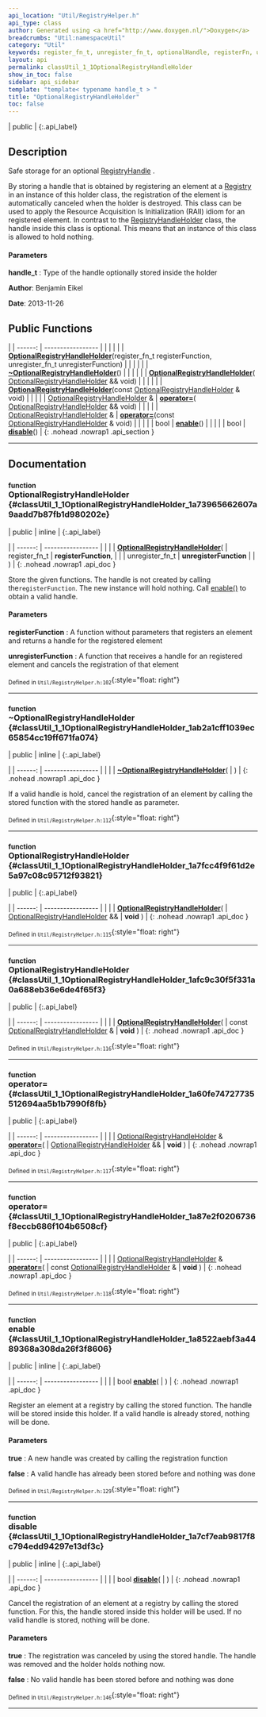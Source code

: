 ```yaml
---
api_location: "Util/RegistryHelper.h"
api_type: class
author: Generated using <a href="http://www.doxygen.nl/">Doxygen</a>
breadcrumbs: "Util:namespaceUtil"
category: "Util"
keywords: register_fn_t, unregister_fn_t, optionalHandle, registerFn, unregisterFn, OptionalRegistryHandleHolder, ~OptionalRegistryHandleHolder, OptionalRegistryHandleHolder, OptionalRegistryHandleHolder, enable, disable
layout: api
permalink: classUtil_1_1OptionalRegistryHandleHolder
show_in_toc: false
sidebar: api_sidebar
template: "template< typename handle_t > "
title: "OptionalRegistryHandleHolder"
toc: false
---
```


| public |
{:.api_label}

## Description

Safe storage for an optional [RegistryHandle](classUtil_1_1RegistryHandle) .

By storing a handle that is obtained by registering an element at a [Registry](classUtil_1_1Registry) in an instance of this holder class, the registration of the element is automatically canceled when the holder is destroyed. This class can be used to apply the Resource Acquisition Is Initialization (RAII) idiom for an registered element. In contrast to the [RegistryHandleHolder](classUtil_1_1RegistryHandleHolder) class, the handle inside this class is optional. This means that an instance of this class is allowed to hold nothing.


#### Parameters
**handle_t**
:  Type of the handle optionally stored inside the holder





**Author**: Benjamin Eikel



**Date**: 2013-11-26





## Public Functions

|
| ------: | ----------------- |
|  | |
|  | **[OptionalRegistryHandleHolder](#classUtil_1_1OptionalRegistryHandleHolder_1a73965662607a9aadd7b87fb1d980202e)**(register_fn_t registerFunction, unregister_fn_t unregisterFunction) |
|  | |
|  | **[~OptionalRegistryHandleHolder](#classUtil_1_1OptionalRegistryHandleHolder_1ab2a1cff1039ec65854cc19ff671fa074)**() |
|  | |
|  | **[OptionalRegistryHandleHolder](#classUtil_1_1OptionalRegistryHandleHolder_1a7fcc4f9f61d2e5a97c08c95712f93821)**( [OptionalRegistryHandleHolder](classUtil_1_1OptionalRegistryHandleHolder) && void) |
|  | |
|  | **[OptionalRegistryHandleHolder](#classUtil_1_1OptionalRegistryHandleHolder_1afc9c30f5f331a0a688eb36e6de4f65f3)**(const [OptionalRegistryHandleHolder](classUtil_1_1OptionalRegistryHandleHolder) & void) |
|  | |
| [OptionalRegistryHandleHolder](classUtil_1_1OptionalRegistryHandleHolder) & | **[operator=](#classUtil_1_1OptionalRegistryHandleHolder_1a60fe74727735512694aa5b1b7990f8fb)**( [OptionalRegistryHandleHolder](classUtil_1_1OptionalRegistryHandleHolder) && void) |
|  | |
| [OptionalRegistryHandleHolder](classUtil_1_1OptionalRegistryHandleHolder) & | **[operator=](#classUtil_1_1OptionalRegistryHandleHolder_1a87e2f0206736f8eccb686f104b6508cf)**(const [OptionalRegistryHandleHolder](classUtil_1_1OptionalRegistryHandleHolder) & void) |
|  | |
| bool | **[enable](#classUtil_1_1OptionalRegistryHandleHolder_1a8522aebf3a4489368a308da26f3f8606)**() |
|  | |
| bool | **[disable](#classUtil_1_1OptionalRegistryHandleHolder_1a7cf7eab9817f8c794edd94297e13df3c)**() |
{: .nohead .nowrap1 .api_section }


-------------------------------------------------------------------

## Documentation

### <small>function</small><br/> OptionalRegistryHandleHolder {#classUtil_1_1OptionalRegistryHandleHolder_1a73965662607a9aadd7b87fb1d980202e}

| public | inline |
{:.api_label}

|
| ------: | ----------------- |
|  |
|  **[OptionalRegistryHandleHolder](#classUtil_1_1OptionalRegistryHandleHolder_1a73965662607a9aadd7b87fb1d980202e)**( | register_fn_t | **registerFunction**, |
| | unregister_fn_t | **unregisterFunction** |
|   ) |
{: .nohead .nowrap1 .api_doc }



Store the given functions. The handle is not created by calling the`registerFunction`. The new instance will hold nothing. Call [enable()](classUtil_1_1OptionalRegistryHandleHolder#classUtil_1_1OptionalRegistryHandleHolder_1a8522aebf3a4489368a308da26f3f8606) to obtain a valid handle.


#### Parameters
**registerFunction**
:  A function without parameters that registers an element and returns a handle for the registered element



**unregisterFunction**
:  A function that receives a handle for an registered element and cancels the registration of that element







<sub>Defined in `Util/RegistryHelper.h:102`</sub>{:style="float: right"}

-------------------------------------------------------------------

### <small>function</small><br/> ~OptionalRegistryHandleHolder {#classUtil_1_1OptionalRegistryHandleHolder_1ab2a1cff1039ec65854cc19ff671fa074}

| public | inline |
{:.api_label}

|
| ------: | ----------------- |
|  |
|  **[~OptionalRegistryHandleHolder](#classUtil_1_1OptionalRegistryHandleHolder_1ab2a1cff1039ec65854cc19ff671fa074)**( |  ) |
{: .nohead .nowrap1 .api_doc }



If a valid handle is hold, cancel the registration of an element by calling the stored function with the stored handle as parameter.



<sub>Defined in `Util/RegistryHelper.h:112`</sub>{:style="float: right"}

-------------------------------------------------------------------

### <small>function</small><br/> OptionalRegistryHandleHolder {#classUtil_1_1OptionalRegistryHandleHolder_1a7fcc4f9f61d2e5a97c08c95712f93821}

| public |
{:.api_label}

|
| ------: | ----------------- |
|  |
|  **[OptionalRegistryHandleHolder](#classUtil_1_1OptionalRegistryHandleHolder_1a7fcc4f9f61d2e5a97c08c95712f93821)**( |  [OptionalRegistryHandleHolder](classUtil_1_1OptionalRegistryHandleHolder) && | **void** ) |
{: .nohead .nowrap1 .api_doc }





<sub>Defined in `Util/RegistryHelper.h:115`</sub>{:style="float: right"}

-------------------------------------------------------------------

### <small>function</small><br/> OptionalRegistryHandleHolder {#classUtil_1_1OptionalRegistryHandleHolder_1afc9c30f5f331a0a688eb36e6de4f65f3}

| public |
{:.api_label}

|
| ------: | ----------------- |
|  |
|  **[OptionalRegistryHandleHolder](#classUtil_1_1OptionalRegistryHandleHolder_1afc9c30f5f331a0a688eb36e6de4f65f3)**( | const [OptionalRegistryHandleHolder](classUtil_1_1OptionalRegistryHandleHolder) & | **void** ) |
{: .nohead .nowrap1 .api_doc }





<sub>Defined in `Util/RegistryHelper.h:116`</sub>{:style="float: right"}

-------------------------------------------------------------------

### <small>function</small><br/> operator= {#classUtil_1_1OptionalRegistryHandleHolder_1a60fe74727735512694aa5b1b7990f8fb}

| public |
{:.api_label}

|
| ------: | ----------------- |
|  |
| [OptionalRegistryHandleHolder](classUtil_1_1OptionalRegistryHandleHolder) & **[operator=](#classUtil_1_1OptionalRegistryHandleHolder_1a60fe74727735512694aa5b1b7990f8fb)**( |  [OptionalRegistryHandleHolder](classUtil_1_1OptionalRegistryHandleHolder) && | **void** ) |
{: .nohead .nowrap1 .api_doc }





<sub>Defined in `Util/RegistryHelper.h:117`</sub>{:style="float: right"}

-------------------------------------------------------------------

### <small>function</small><br/> operator= {#classUtil_1_1OptionalRegistryHandleHolder_1a87e2f0206736f8eccb686f104b6508cf}

| public |
{:.api_label}

|
| ------: | ----------------- |
|  |
| [OptionalRegistryHandleHolder](classUtil_1_1OptionalRegistryHandleHolder) & **[operator=](#classUtil_1_1OptionalRegistryHandleHolder_1a87e2f0206736f8eccb686f104b6508cf)**( | const [OptionalRegistryHandleHolder](classUtil_1_1OptionalRegistryHandleHolder) & | **void** ) |
{: .nohead .nowrap1 .api_doc }





<sub>Defined in `Util/RegistryHelper.h:118`</sub>{:style="float: right"}

-------------------------------------------------------------------

### <small>function</small><br/> enable {#classUtil_1_1OptionalRegistryHandleHolder_1a8522aebf3a4489368a308da26f3f8606}

| public | inline |
{:.api_label}

|
| ------: | ----------------- |
|  |
| bool **[enable](#classUtil_1_1OptionalRegistryHandleHolder_1a8522aebf3a4489368a308da26f3f8606)**( |  ) |
{: .nohead .nowrap1 .api_doc }



Register an element at a registry by calling the stored function. The handle will be stored inside this holder. If a valid handle is already stored, nothing will be done.


#### Parameters
**true**
:  A new handle was created by calling the registration function



**false**
:  A valid handle has already been stored before and nothing was done







<sub>Defined in `Util/RegistryHelper.h:129`</sub>{:style="float: right"}

-------------------------------------------------------------------

### <small>function</small><br/> disable {#classUtil_1_1OptionalRegistryHandleHolder_1a7cf7eab9817f8c794edd94297e13df3c}

| public | inline |
{:.api_label}

|
| ------: | ----------------- |
|  |
| bool **[disable](#classUtil_1_1OptionalRegistryHandleHolder_1a7cf7eab9817f8c794edd94297e13df3c)**( |  ) |
{: .nohead .nowrap1 .api_doc }



Cancel the registration of an element at a registry by calling the stored function. For this, the handle stored inside this holder will be used. If no valid handle is stored, nothing will be done.


#### Parameters
**true**
:  The registration was canceled by using the stored handle. The handle was removed and the holder holds nothing now.



**false**
:  No valid handle has been stored before and nothing was done







<sub>Defined in `Util/RegistryHelper.h:146`</sub>{:style="float: right"}

-------------------------------------------------------------------


